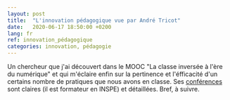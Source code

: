 ```yaml
---
layout: post
title:  "L'innovation pédagogique vue par André Tricot"
date:   2020-06-17 18:50:00 +0200
lang: fr
ref: innovation_pédagogique
categories: innovation, pédagogie
---
```

Un chercheur que j'ai découvert dans le MOOC "La classe inversée à l'ère du numérique" et qui m'éclaire enfin sur la pertinence et l'éfficacité d'un certains nombre de pratiques que nous avons en classe. Ses [conférences](https://youtu.be/5n4CyHufHDg) sont claires (il est formateur en INSPE) et détaillées. Bref, à suivre.
